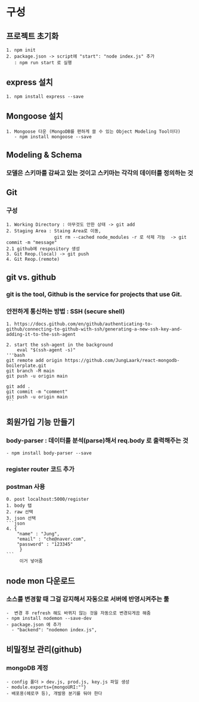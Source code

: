# 구성 

## 프로젝트 초기화
    1. npm init
    2. package.json -> script에 "start": "node index.js" 추가 
       : npm run start 로 실행
## express 설치 
    1. npm install express --save
## Mongoose 설치 
    1. Mongoose 다운 (MongoDB를 편하게 쓸 수 있는 Object Modeling Tool이다)
       - npm install mongoose --save
## Modeling & Schema
### 모델은 스키마를 감싸고 있는 것이고 스키마는 각각의 데이터를 정의하는 것 

## Git 

### 구성 
    1. Working Directory : 아무것도 안한 상태 -> git add
    2. Staging Area : Staing Area로 이동,
                      git rm --cached node_modules -r 로 삭제 가능  -> git commit -m "message"
    2.1 github에 respository 생성 
    3. Git Reop.(local) -> git push 
    4. Git Reop.(remote)

## git vs. github 
### git is the tool, Github is the service for projects that use Git.  
### 안전하게 통신하는 방법 : SSH (secure shell)
    1. https://docs.github.com/en/github/authenticating-to-github/connecting-to-github-with-ssh/generating-a-new-ssh-key-and-adding-it-to-the-ssh-agent

    2. start the ssh-agent in the background
        eval "$(ssh-agent -s)"
    '''bash
    git remote add origin https://github.com/JungLaark/react-mongodb-boilerplate.git
    git branch -M main
    git push -u origin main

    git add .
    git commit -m "comment"
    git push -u origin main
    ```

## 회원가입 기능 만들기  
### body-parser : 데이터를 분석(parse)해서 req.body 로 출력해주는 것 
    - npm install body-parser --save
### register router 코드 추가 
### postman 사용 
    0. post localhost:5000/register
    1. body 탭
    2. raw 선택
    3. json 선택 
    ```json
    4. {
        "name" : "Jung",
        "email" : "che@naver.com",
        "password" : "123345"
         }
    ```
         이거 넣어줌 

## node mon 다운로드 
### 소스를 변경할 때 그걸 감지해서 자동으로 서버에 반영시켜주는 툴 
    -  변경 후 refresh 해도 바뀌지 않는 것을 자동으로 변경되게끔 해줌 
    - npm install nodemon --save-dev
    - package.json 에 추가 
      - "backend": "nodemon index.js",

## 비밀정보 관리(github)
### mongoDB 계정 
    - config 폴더 > dev.js, prod.js, key.js 파일 생성 
    - module.exports={mongoURI:""} 
    - 배포용(헤로쿠 등), 개발용 분기를 둬야 한다

